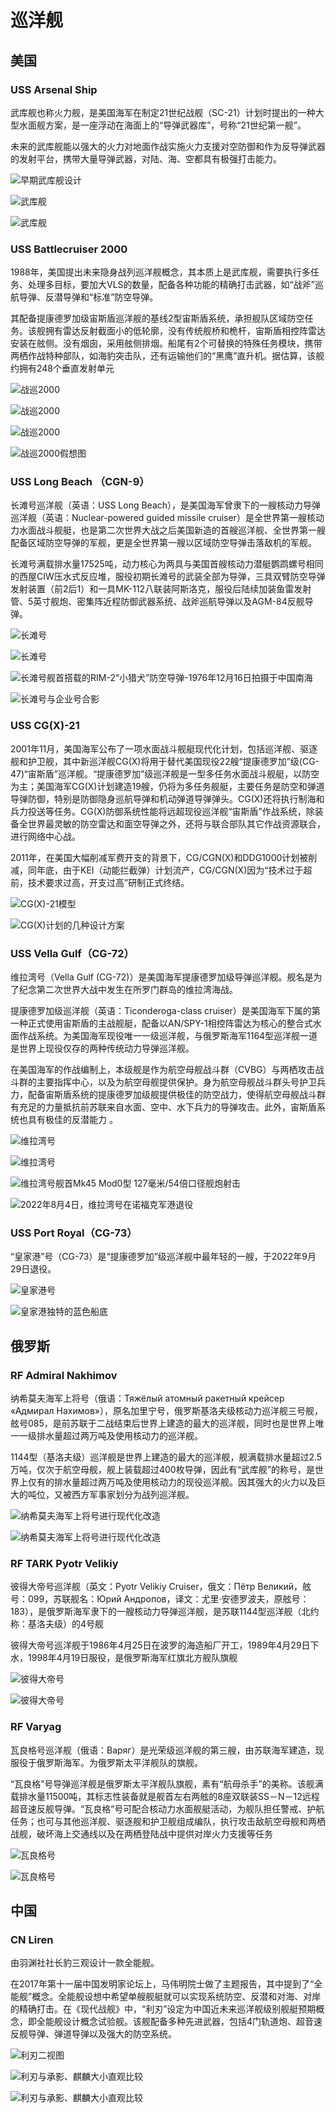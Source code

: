 # 巡洋舰

## 美国

### USS Arsenal Ship

武库舰也称火力舰，是美国海军在制定21世纪战舰（SC-21）计划时提出的一种大型水面舰方案，是一座浮动在海面上的“导弹武器库”，号称“21世纪第一舰”。

未来的武库舰能以强大的火力对地面作战实施火力支援对空防御和作为反导弹武器的发射平台，携带大量导弹武器，对陆、海、空都具有极强打击能力。

![早期武库舰设计](https://hips.hearstapps.com/hmg-prod/images/arsenal2-643dd3bfa2457.jpg?resize=980:*)

![武库舰](https://hips.hearstapps.com/hmg-prod/images/arsenal-72-643dd4ba5101b.jpg?resize=980:*)

![武库舰](https://anticsonline.uk/Product/Image?k=108411628&width=1042&v=zMq2Dq+eR5/KVpyAIaklqKzl/PySNpXGxz0RvQMGmf8=)

### USS Battlecruiser 2000

1988年，美国提出未来隐身战列巡洋舰概念，其本质上是武库舰，需要执行多任务、处理多目标，要加大VLS的数量，配备各种功能的精确打击武器，如“战斧”巡航导弹、反潜导弹和“标准”防空导弹。

其配备提康德罗加级宙斯盾巡洋舰的基线2型宙斯盾系统，承担舰队区域防空任务。该舰拥有雷达反射截面小的低轮廓，没有传统舰桥和桅杆，宙斯盾相控阵雷达安装在舷侧。没有烟囱，采用舷侧排烟。船尾有2个可替换的特殊任务模块，携带两栖作战特种部队，如海豹突击队，还有运输他们的“黑鹰”直升机。据估算，该舰约拥有248个垂直发射单元

![战巡2000](https://ts1.cn.mm.bing.net/th/id/R-C.f3a6075cabd0429c81f88f2891b3e96d?rik=p3%2fuLdNPPXg77Q&pid=ImgRaw&r=0&sres=1&sresct=1)

![战巡2000](https://ts1.cn.mm.bing.net/th/id/R-C.32f5d8a6e4d47b3b133fbe79215b99a7?rik=QDGypoNLsy6vsA&riu=http%3a%2f%2fwww.globalsecurity.org%2fmilitary%2fsystems%2fship%2fimages%2farsenal-ship-line1.gif&ehk=XwlKt0QKFZjrDJet3tSIXSQYANPTVomoB65nbFaQXMg%3d&risl=&pid=ImgRaw&r=0)

![战巡2000](https://github.com/NetFoxQwQ/picx-images-hosting/raw/master/Cache_-38750399cd3c972..7ljqfob5sl.jpg)

![战巡2000假想图](https://ts1.cn.mm.bing.net/th/id/R-C.6ee20926ea550e1ef9569884fb0e2b7c?rik=6e7CFEEFhDaIpQ&pid=ImgRaw&r=0)

### USS Long Beach （CGN-9）

长滩号巡洋舰（英语：USS Long Beach），是美国海军曾隶下的一艘核动力导弹巡洋舰（英语：Nuclear-powered guided missile cruiser）是全世界第一艘核动力水面战斗舰艇，也是第二次世界大战之后美国新造的首艘巡洋舰、全世界第一艘配备区域防空导弹的军舰，更是全世界第一艘以区域防空导弹击落敌机的军舰。

长滩号满载排水量17525吨，动力核心为两具与美国首艘核动力潜艇鹦鹉螺号相同的西屋CIW压水式反应堆，服役初期长滩号的武装全部为导弹，三具双臂防空导弹发射装置（前2后1）和一具MK-112八联装阿斯洛克，服役后陆续加装鱼雷发射管、5英寸舰炮、密集阵近程防御武器系统、战斧巡航导弹以及AGM-84反舰导弹。

![长滩号](https://ts1.cn.mm.bing.net/th/id/R-C.b51c4b393c1239e272bcb8d39c80d7b0?rik=d1jLxfyYKx6Sxg&riu=http%3a%2f%2fwww.navsource.org%2farchives%2f04%2f1109%2f04010931.jpg&ehk=1%2fy185Kv092DBhthBc%2fV9p6V%2f7BXpwBJs5rqJfGossw%3d&risl=&pid=ImgRaw&r=0)

![长滩号](https://ts1.cn.mm.bing.net/th/id/R-C.c46d8c33b301fd930bd4a99abd7fe150?rik=LgzNlXuVcSfBWA&riu=http%3a%2f%2fwww.navsource.org%2farchives%2f04%2f1109%2f04010930.jpg&ehk=ELCH%2fw%2b7YYzB%2f9eh5k%2bsqn2suQVv%2fOohplCTK5TBN9w%3d&risl=&pid=ImgRaw&r=0)

![长滩号舰首搭载的RIM-2“小猎犬”防空导弹-1976年12月16日拍摄于中国南海](https://ts1.cn.mm.bing.net/th/id/R-C.2840372718293734c86238bdc56fc2ed?rik=3tkycbKNd3qzlQ&riu=http%3a%2f%2fwww.navsource.org%2farchives%2f04%2f1109%2f04010994.jpg&ehk=rwmMoz67YxQDYWMVQj%2bePGTkWF71ZCMR0o8sS0BYi6w%3d&risl=&pid=ImgRaw&r=0)

![长滩号与企业号合影](https://www.stratfor.com/sites/default/files/styles/wv_large/public/navy-day-uss-enterprise-uss-long-beach-nuclear-gettyimages-690112255_0.jpg?itok=BTELNf8i)

### USS CG(X)-21

2001年11月，美国海军公布了一项水面战斗舰艇现代化计划，包括巡洋舰、驱逐舰和护卫舰，其中新巡洋舰CG(X)将用于替代美国现役22艘“提康德罗加”级(CG-47)“宙斯盾”巡洋舰。“提康德罗加”级巡洋舰是一型多任务水面战斗舰艇，以防空为主；美国海军CG(X)计划建造19艘，仍将为多任务舰艇，主要任务是防空和弹道导弹防御，特别是防御隐身巡航导弹和机动弹道导弹弹头。CG(X)还将执行制海和兵力投送等任务。CG(X)防御系统性能将远超现役巡洋舰“宙斯盾”作战系统，除装备全世界最灵敏的防空雷达和面空导弹之外，还将与联合部队其它作战资源联合，进行网络中心战。

2011年，在美国大幅削减军费开支的背景下，CG/CGN(X)和DDG1000计划被削减，同年底，由于KEI（动能拦截弹）计划流产，CG/CGN(X)因为“技术过于超前，技术要求过高，开支过高”研制正式终结。

![CG(X)-21模型](https://n.sinaimg.cn/sinakd20220908s/220/w640h380/20220908/9537-5f99c46454f23de1177e08dc0b03c902.jpg)

![CG(X)计划的几种设计方案](https://ts1.cn.mm.bing.net/th/id/R-C.15d36931eb66d76b8abaa0308c8b8e37?rik=NjJEeyVZJrumVA&riu=http%3a%2f%2fn.sinaimg.cn%2fsinakd20210323ac%2f549%2fw949h1200%2f20210323%2f9029-kmrcuma2997896.jpg&ehk=i7RBdhWl7We76VYqzhY2T%2bkle1IMl%2b24MbDG4yhb9Ro%3d&risl=&pid=ImgRaw&r=0)

### USS Vella Gulf（CG-72）

维拉湾号（Vella Gulf (CG-72)）是美国海军提康德罗加级导弹巡洋舰。舰名是为了纪念第二次世界大战中发生在所罗门群岛的维拉湾海战。

提康德罗加级巡洋舰（英语：Ticonderoga-class cruiser）是美国海军下属的第一种正式使用宙斯盾的主战舰艇，配备以AN/SPY-1相控阵雷达为核心的整合式水面作战系统。为美国海军现役唯一一级巡洋舰，与俄罗斯海军1164型巡洋舰一道是世界上现役仅存的两种传统动力导弹巡洋舰。

在美国海军的作战编制上，本级舰是作为航空母舰战斗群（CVBG）与两栖攻击战斗群的主要指挥中心，以及为航空母舰提供保护。身为航空母舰战斗群头号护卫兵力，配备宙斯盾系统的提康德罗加级舰提供极佳的防空战力，使得航空母舰战斗群有充足的力量抵抗前苏联来自水面、空中、水下兵力的导弹攻击。此外，宙斯盾系统也具有极佳的反潜能力 。

![维拉湾号](https://ts1.cn.mm.bing.net/th/id/R-C.dd5dd8d5a9a0173cdb41b7c29f8a7a36?rik=qVS8vmi6V3x4RA&riu=http%3a%2f%2fwww.navsource.org%2farchives%2f04%2f1172%2f04017205.jpg&ehk=ivq0FJyJ0PXhBHKQiWRPikl1c90DV6RnUkRbZtzME2E%3d&risl=&pid=ImgRaw&r=0)

![维拉湾号](https://ts1.cn.mm.bing.net/th/id/R-C.ee3742ff7d1ec95acfd39ccb3ed45bad?rik=k0fe45GoSvp%2fbw&pid=ImgRaw&r=0)

![维拉湾号舰首Mk45 Mod0型 127毫米/54倍口径舰炮射击](https://ts1.cn.mm.bing.net/th/id/R-C.1b55b83e78790389ee94d3198713d3c3?rik=iuOSU7TWzRQc0w&pid=ImgRaw&r=0)

![2022年8月4日，维拉湾号在诺福克军港退役](https://media.defense.gov/2022/Aug/08/2003051438/-1/-1/0/220804-N-OW182-0028.JPG)

### USS Port Royal（CG-73）

“皇家港”号（CG-73）是“提康德罗加”级巡洋舰中最年轻的一艘，于2022年9月29日退役。

![皇家港号](https://ts1.cn.mm.bing.net/th/id/R-C.1804fb9e73eb26ce2314dc5b4a65897b?rik=69lqT0m%2b8K3UvQ&riu=http%3a%2f%2fwww.navsource.org%2farchives%2f04%2f1173%2f04017310.jpg&ehk=6DXASR%2bG57MRp6aL%2foopgc0Wu3ShZqJSqo6oBwiLGOY%3d&risl=&pid=ImgRaw&r=0)

![皇家港独特的蓝色船底](https://ts1.cn.mm.bing.net/th/id/R-C.f81f6fd88fdf8ca758aa0bf150550e07?rik=7eLEvnq1x6u1LQ&riu=http%3a%2f%2fwww.navsource.org%2farchives%2f04%2f1173%2f04017331.jpg&ehk=CPgWvExAlX2CC4qXr5EX6N6GkH1yQEgPPAbXfKgvrco%3d&risl=&pid=ImgRaw&r=0)

## 俄罗斯

### RF Admiral Nakhimov

纳希莫夫海军上将号（俄语：Тяжёлый атомный ракетный крейсер «Адмирал Нахимов»），原名加里宁号，俄罗斯基洛夫级核动力巡洋舰三号舰，舷号085，是前苏联于二战结束后世界上建造的最大的巡洋舰，同时也是世界上唯一一级排水量超过两万吨及使用核动力的巡洋舰。

1144型（基洛夫级）巡洋舰是世界上建造的最大的巡洋舰，舰满载排水量超过2.5万吨，仅次于航空母舰，舰上装载超过400枚导弹，因此有“武库舰”的称号，是世界上仅有的排水量超过两万吨及使用核动力的现役巡洋舰。因其强大的火力以及巨大的吨位，又被西方军事家划分为战列巡洋舰。

![纳希莫夫海军上将号进行现代化改造](https://navalpost.com/wp-content/uploads/2021/04/Es5yCG-XEAIjhu4-1024x726.jpg)

![纳希莫夫海军上将号进行现代化改造](https://www.naval.com.br/blog/wp-content/uploads/2021/08/Admiral-Nakhimov.jpg)

### RF TARK Pyotr Velikiy

彼得大帝号巡洋舰（英文：Pyotr Velikiy Cruiser，俄文：Пётр Великий，舷号：099，苏联舰名：Юрий Андропов，译文：尤里·安德罗波夫，原舷号：183），是俄罗斯海军隶下的一艘核动力导弹巡洋舰，是苏联1144型巡洋舰（北约称：基洛夫级）的4号舰

彼得大帝号巡洋舰于1986年4月25日在波罗的海造船厂开工，1989年4月29日下水，1998年4月19日服役，是俄罗斯海军红旗北方舰队旗舰

![彼得大帝号](https://ts1.cn.mm.bing.net/th/id/R-C.6e75e71c66984a46b09f2e2bbd8b43e7?rik=Wdl4b7xHrbJ5qQ&riu=http%3a%2f%2fn.sinaimg.cn%2fsinakd20210228ac%2f235%2fw1182h653%2f20210228%2f9331-kksmnwu7019808.png&ehk=JFlRpv6Gv3Ktt63TyFRLS2RUPUWTxp8HjF542m%2fk1Ok%3d&risl=&pid=ImgRaw&r=0)

![彼得大帝号](https://www.onalert.gr/wp-content/uploads/2021/04/admiral_nakhimov_1.jpg)

### RF Varyag

瓦良格号巡洋舰（俄语：Варяг）是光荣级巡洋舰的第三艘，由苏联海军建造，现服役于俄罗斯海军。为俄罗斯太平洋舰队的旗舰。

“瓦良格”号导弹巡洋舰是俄罗斯太平洋舰队旗舰，素有“航母杀手”的美称。该舰满载排水量11500吨，其标志性装备就是舰首左右两舷的8座双联装SS－N－12远程超音速反舰导弹。“瓦良格”号可配合核动力水面舰艇活动，为舰队担任警戒、护航任务；也可与其他巡洋舰、驱逐舰和护卫舰组成编队，执行攻击敌航空母舰和两栖战舰，破坏海上交通线以及在两栖登陆战中提供对岸火力支援等任务

![瓦良格号](https://p0.ifengimg.com/2018_41/2377483FFC8741FA26AD2C90508C19C130E1904B_w880_h541.jpg)

![瓦良格号](https://cdn.sputniknews.cn/img/102231/43/1022314302_743:0:3724:3280_1920x0_80_0_0_b8b3391b94eb6febd20c197cda8ce807.jpg)

## 中国

### CN Liren

由羽渊社社长豹三观设计一款全能舰。

在2017年第十一届中国发明家论坛上，马伟明院士做了主题报告，其中提到了“全能舰”概念。全能舰设想中希望单艘舰艇就可以实现系统防空、反潜和对海、对岸的精确打击。在《现代战舰》中，“利刃”设定为中国近未来巡洋舰级别舰艇预期概念，即全能舰设计概念试验舰。该舰配备多种先进武器，包括4门轨道炮、超音速反舰导弹、弹道导弹以及强大的防空系统。

![利刃二视图](https://github.com/NetFoxQwQ/picx-images-hosting/raw/master/b5d7c5aa2e77b247b5bd7a317ddd75d98483595.4xua5bo403.jpg)

![利刃与承影、麒麟大小直观比较](https://github.com/NetFoxQwQ/picx-images-hosting/raw/master/b411b42017ac5e20cdea8684a7c763c18483595.8aczzp4ocs.jpg)

![利刃与承影、麒麟大小直观比较](https://github.com/NetFoxQwQ/picx-images-hosting/raw/master/3c9610e441688c1da8be93fdfe12d06e8483595.7i04hyo2mt.jpg)
